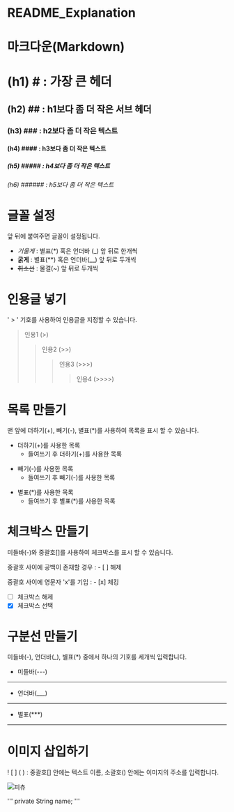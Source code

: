 # README_Explanation

# 마크다운(Markdown)
# (h1) # : 가장 큰 헤더
## (h2) ## : h1보다 좀 더 작은 서브 헤더
### (h3) ### : h2보다 좀 더 작은 텍스트
#### (h4) #### : h3보다 좀 더 작은 텍스트
##### (h5) ##### : h4보다 좀 더 작은 텍스트
###### (h6) ###### : h5보다 좀 더 작은 텍스트

# 글꼴 설정
앞 뒤에 붙여주면 글꼴이 설정됩니다.
- *기울게* : 별표(*) 혹은 언더바 (_) 앞 뒤로 한개씩
- **굵게** : 별표(**) 혹은 언더바(__) 앞 뒤로 두개씩
- ~~취소선~~ : 물결(~) 앞 뒤로 두개씩

# 인용글 넣기
' > ' 기호를 사용하여 인용글을 지정할 수 있습니다.
> 인용1 (>)
> > 인용2 (>>)
> > > 인용3 (>>>)
> > > > 인용4 (>>>>)

# 목록 만들기
맨 앞에 더하기(+), 빼기(-), 별표(*)를 사용하여 목록을 표시 할 수 있습니다.
+ 더하기(+)를 사용한 목록
  + 들여쓰기 후 더하기(+)를 사용한 목록
- 빼기(-)를 사용한 목록
  - 들여쓰기 후 빼기(-)를 사용한 목록
* 별표(*)를 사용한 목록
  * 들여쓰기 후 별표(*)를 사용한 목록

# 체크박스 만들기
미들바(-)와 중괄호[]를 사용하여 체크박스를 표시 할 수 있습니다.

중괄호 사이에 공백이 존재할 경우 : - [ ] 해제

중괄호 사이에 영문자 'x'를 기입 : - [x] 체킹
- [ ] 체크박스 해제
- [x] 체크박스 선택

# 구분선 만들기
미들바(-), 언더바(_), 별표(*) 중에서 하나의 기호를 세개씩 입력합니다.
- 미들바(---)
---
- 언더바(___)
___
- 별표(***)
***

# 이미지 삽입하기
 ! [ ] ( ) : 중괄호[] 안에는 텍스트 이름, 소괄호() 안에는 이미지의 주소를 입력합니다.
 
![피츄](https://static.wikia.nocookie.net/pokemon/images/b/ba/%EC%82%90%EC%AD%89%EA%B7%80_%ED%94%BC%EC%B8%84_%EB%AA%A8%EC%8A%B5.png/revision/latest?cb=20110708084140&path-prefix=ko)



'''
  private String name;
'''
